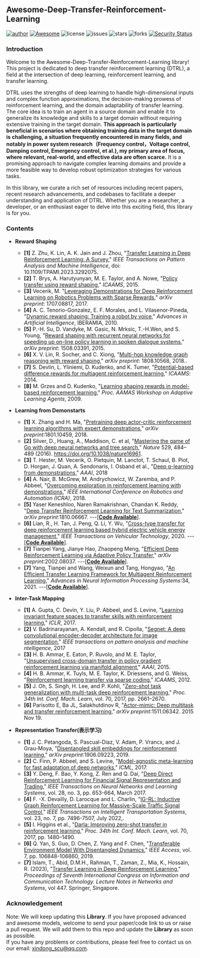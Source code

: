 ## Awesome-Deep-Transfer-Reinforcement-Learning
[![author](https://img.shields.io/badge/Author-Xindong-blueviolet.svg)](https://github.com/XinDongEE/Awesome-Deep-Transfer-Reinforcement-Learning)
[![Awesome](https://cdn.rawgit.com/sindresorhus/awesome/d7305f38d29fed78fa85652e3a63e154dd8e8829/media/badge.svg)](https://github.com/sindresorhus/awesome)
![license](https://img.shields.io/github/license/XinDongEE/Awesome-Deep-Transfer-Reinforcement-Learning.svg)
![issues](https://img.shields.io/github/issues/XinDongEE/Awesome-Deep-Transfer-Reinforcement-Learning.svg) 
![stars](https://img.shields.io/github/stars/XinDongEE/Awesome-Deep-Transfer-Reinforcement-Learning.svg)
![forks](https://img.shields.io/github/forks/XinDongEE/Awesome-Deep-Transfer-Reinforcement-Learning.svg)
[![Security Status](https://www.murphysec.com/platform3/v31/badge/1703624393803743232.svg)](https://www.murphysec.com/console/report/1703624393619193856/1703624393803743232)

### __Introduction__
Welcome to the Awesome-Deep-Transfer-Reinforcement-Learning library! This project is dedicated to deep transfer reinforcement learning (DTRL), a  field at the intersection of deep learning, reinforcement learning, and transfer learning.

DTRL uses the strengths of deep learning to handle high-dimensional inputs and complex function approximations, the decision-making prowess of reinforcement learning, and the domain adaptability of transfer learning. The core idea is to train an agent in a source domain and enable it to generalize its knowledge and skills to a target domain without requiring extensive training in the target domain.
**This approach is particularly beneficial in scenarios where obtaining training data in the target domain is challenging, a situation frequently encountered in many fields, and notably in power system research（Frequency control，Voltage control, Damping control, Emergency control, et al.), my primary area of focus, where relevant, real-world, and effective data are often scarce.** It is a promising approach to navigate complex learning domains and provide a more feasible way to develop robust optimization strategies for various tasks.

In this library, we curate a rich set of resources including recent papers, recent research advancements, and codebases to facilitate a deeper understanding and application of DTRL. Whether you are a researcher, a developer, or an enthusiast eager to delve into this exciting field, this library is for you. 

### __Contents__
- __Reward Shaping__
	- **[1]**   Z. Zhu, K. Lin, A. K. Jain and J. Zhou, "[Transfer Learning in Deep Reinforcement Learning: A Survey](https://ieeexplore.ieee.org/abstract/document/10172347),"   _IEEE Transactions on Pattern Analysis and Machine Intelligence_, doi: 10.1109/TPAMI.2023.3292075.
	- **[2]**   T. Brys, A. Harutyunyan, M. E. Taylor, and A. Nowe, "[Policy transfer using reward shaping](https://dl.acm.org/doi/10.5555/2772879.2772905),"   _ICAAMS_,  2015.
	- **[3]**   Vecerik, M. "[Leveraging Demonstrations for Deep Reinforcement Learning on Robotics Problems with Sparse Rewards](https://arxiv.org/abs/1707.08817),"   _arXiv preprint_: 1707.08817, 2017.
  	- **[4]**   A. C. Tenorio-Gonzalez, E. F. Morales, and L. Vilasenor-Pineda, "[Dynamic reward shaping: Training a robot by voice](https://link.springer.com/chapter/10.1007/978-3-642-16952-6_49)," _Advances in Artificial Intelligence_,   IBERAMIA, 2010.
	- **[5]**   P.-H. Su, D. Vandyke, M. Gasic, N. Mrksic, T.-H.Wen, and S. Young, "[Reward shaping with recurrent neural networks for speeding up on-line policy learning in spoken dialogue systems](https://arxiv.org/abs/1508.03391),"  _arXiv preprint_: 1508.03391, 2015.
	- **[6]**   X. V. Lin, R. Socher, and C. Xiong, "[Multi-hop knowledge graph reasoning with reward shaping](https://arxiv.org/abs/1808.10568),"  _arXiv preprint_: 1808.10568, 2018..
	- **[7]**   S. Devlin, L. Yliniemi, D. Kudenko, and K. Tumer, "[Potential-based difference rewards for multiagent reinforcement learning](https://dl.acm.org/doi/10.5555/2615731.2615761#:~:text=Difference%20rewards%20and%20potential-ased%20reward%20shaping%20can%20both,capture%20an%20agent%27s%20contribution%20to%20the%20system%27s%20performance.),"  _ICAAMS_: 2014.
	- **[8]**   M. Grzes and D. Kudenko, "[Learning shaping rewards in model-based reinforcement learning](https://eecs.wsu.edu/~taylorm/ALA09/7.pdf),"  _Proc. AAMAS Workshop on Adaptive Learning Agents_, 2009.

- __Learning from Demonstarts__
	- **[1]**   X. Zhang and H. Ma, "[Pretraining deep actor-critic reinforcement learning algorithms with expert demonstrations](https://arxiv.org/abs/1801.10459),"  _arXiv preprint_:1801.10459, 2018.
	- **[2]**   Silver, D., Huang, A., Maddison, C. et al, "[Mastering the game of Go with deep neural networks and tree search](https://www.nature.com/articles/nature16961#citeas),"  _Nature_ 529, 484–489 (2016). https://doi.org/10.1038/nature16961.
  	- **[3]**   T. Hester, M. Vecerik, O. Pietquin, M. Lanctot, T. Schaul, B. Piot, D. Horgan, J. Quan, A. Sendonaris, I. Osband et al., "[Deep q-learning from demonstrations](https://arxiv.org/abs/1704.03732),"  _AAAI_, 2018
	- **[4]**   A. Nair, B. McGrew, M. Andrychowicz, W. Zaremba, and P. Abbeel, "[Overcoming exploration in reinforcement learning with demonstrations](https://arxiv.org/abs/1709.10089),"  _IEEE International Conference on Robotics and Automation (ICRA)_, 2018.
	- **[5]**   Yaser Keneshloo, Naren Ramakrishnan, Chandan K. Reddy, "[Deep Transfer Reinforcement Learning for Text Summarization](https://arxiv.org/abs/1810.06667),"   _arXiv preprint_:1810.06667. ---[**[Code Available](https://github.com/yaserkl/TransferRL)**].
   	- **[6]**   Lian, R., H. Tan, J. Peng, Q. Li, Y. Wu, "[Cross-type transfer for deep reinforcement learning based hybrid electric vehicle energy management](https://ieeexplore.ieee.org/abstract/document/9105110),"  _IEEE Transactions on Vehicular Technology_, 2020. ---[**[Code Available](https://github.com/lryz0612/Transfer_DRL_EMS)**].
   	- **[7]**   Tianpei Yang, Jianye Hao, Zhaopeng Meng, "[Efficient Deep Reinforcement Learning via Adaptive Policy Transfer](https://arxiv.org/abs/2002.08037),"   _arXiv preprint_:2002.08037. ---[**[Code Available](https://github.com/tianpeiyang/PTF_code)**].
   	- **[7]**   Yang, Tianpei and Wang, Weixun and Tang, Hongyao, "[An Efficient Transfer Learning Framework for Multiagent Reinforcement Learning](https://openreview.net/pdf?id=GAiM0RXrMfF),"   _Advances in Neural Information Processing Systems_:34, 2021. ---[**[Code Available](https://github.com/tianpeiyang/MAPTF_code)**].

- __Inter-Task Mapping__
	- **[1]**   A. Gupta, C. Devin, Y. Liu, P. Abbeel, and S. Levine, "[Learning invariant feature spaces to transfer skills with reinforcement learning](https://arxiv.org/abs/1703.02949),"  _ICLR_, 2017.
	- **[2]**   V. Badrinarayanan, A. Kendall, and R. Cipolla, "[Segnet: A deep convolutional encoder-decoder architecture for image segmentation](https://ieeexplore.ieee.org/document/7803544),"  _IEEE transactions on pattern analysis and machine ntelligence_, 2017
	- **[3]**   H. B. Ammar, E. Eaton, P. Ruvolo, and M. E. Taylor, "[Unsupervised cross-domain transfer in policy gradient reinforcement learning via manifold alignment](https://dl.acm.org/doi/10.5555/2886521.2886669),"  _AAAI_, 2015.
	- **[4]**   H. B. Ammar, K. Tuyls, M. E. Taylor, K. Driessens, and G. Weiss, "[Reinforcement learning transfer via sparse coding](https://dl.acm.org/doi/10.5555/2343576.2343631),"  _ICAAMS_, 2012.
	- **[5]**   J. Oh, S. Singh, H. Lee, and P. Kohli, "[Zero-shot task generalization with multi-task deep reinforcement learning](https://arxiv.org/abs/1706.05064),"  _Proc. 34th Int. Conf. Mach. Learn_, vol. 70, 2017, pp. 2661–2670.
	- **[6]**   Parisotto E, Ba JL, Salakhutdinov R, "[Actor-mimic: Deep multitask and transfer reinforcement learning](https://arxiv.org/abs/1511.06342),"  _arXiv preprint_:1511.06342. 2015 Nov 19.

- __Representation Transfer(表示学习)__
	- **[1]**   J. C. Petangoda, S. Pascual-Diaz, V. Adam, P. Vrancx, and J. Grau-Moya, "[Disentangled skill embeddings for reinforcement learning](https://arxiv.org/abs/1906.09223),"  _arXiv preprint_:1906.09223, 2019.
	- **[2]**   C. Finn, P. Abbeel, and S. Levine, "[Model-agnostic meta-learning for fast adaptation of deep networks](https://arxiv.org/abs/1703.03400),"  _ICML_, 2017.
	- **[3]**   Y. Deng, F. Bao, Y. Kong, Z. Ren and Q. Dai, "[Deep Direct Reinforcement Learning for Financial Signal Representation and Trading](https://ieeexplore.ieee.org/document/7407387),"  _IEEE Transactions on Neural Networks and Learning Systems_, vol. 28, no. 3, pp. 653-664, March 2017.
	- **[4]**   F. -X. Devailly, D. Larocque and L. Charlin, "[IG-RL: Inductive Graph Reinforcement Learning for Massive-Scale Traffic Signal Control](https://ieeexplore.ieee.org/document/9405489),"  _IEEE Transactions on Intelligent Transportation Systems_, vol. 23, no. 7, pp. 7496-7507, July 2022,. 
	- **[5]**   I. Higgins et al., "[Darla: Improving zero-shot transfer in reinforcement learning](https://arxiv.org/abs/1707.08475),"  _Proc. 34th Int. Conf. Mach. Learn_, vol. 70, 2017, pp. 1480–1490. 
 	- **[6]**   Q. Yan, S. Guo, D. Chen, Z. Yang and F. Chen, "[Transferable Environment Model With Disentangled Dynamics](https://ieeexplore.ieee.org/document/8755923),"  _IEEE Access_, vol. 7, pp. 106848-106860, 2019.
 	- **[7]**   Islam, T., Abid, D.M.H., Rahman, T., Zaman, Z., Mia, K., Hossain, R. (2023), "[Transfer Learning in Deep Reinforcement Learning](https://link.springer.com/chapter/10.1007/978-981-19-1607-6_13#editor-information),"  _Proceedings of Seventh International Congress on Information and Communication Technology. Lecture Notes in Networks and Systems_, vol 447. Springer, Singapore.

### Acknowledgement
Note: We will keep updating this __Library__. If you have proposed advanced and awesome models, welcome to send your paper/code link to us or raise a pull request. We will add them to this repo and update the __Library__ as soon as possible.  
If you have any problems or contributions, please feel free to contact us on our email: xindong_scu@qq.com.
